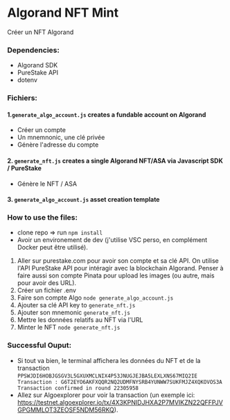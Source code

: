 # Algorand NFT Mint

Créer un NFT Algorand

### Dependencies:
- Algorand SDK 
- PureStake API
- dotenv

### Fichiers:

#### 1.`generate_algo_account.js` creates a fundable account on Algorand

- Créer un compte 
- Un mnemnonic, une clé privée
- Génère l'adresse du compte



#### 2. `generate_nft.js` creates a single Algorand NFT/ASA via Javascript SDK / PureStake

- Génère le NFT / ASA



#### 3. `generate_algo_account.js` asset creation template


### How to use the files: 
- clone repo => run `npm install`
- Avoir un environement de dev (j'utilise VSC perso, en complément Docker peut être utilisé).
1. Aller sur purestake.com pour avoir son compte et sa clé API. On utilise l'API PureStake API pour intéragir avec la blockchain Algorand. Penser à faire aussi son compte Pinata pour upload les images (ou autre, mais pour avoir des URL).
2. Créer un fichier .env
3. Faire son compte Algo `node generate_algo_account.js`
4. Ajouter sa clé API key to `generate_nft.js `
5. Ajouter son mnemonic `generate_nft.js` 
6. Mettre les données relatifs au NFT via l'URL
7. Minter le NFT `node generate_nft.js`

### Successful Ouput:
- Si tout va bien, le terminal affichera les données du NFT et de la transaction
`
PPSWJDI6HOBJGSGV3L5GXUXMCLNIX4P53JNUGJEJBA5LEXLXNS67MIQ2IE
Transaction : G6T2EYO6AKFXQQR2NQ2UDMFNYSRB4YUNWW7SUKFMJZ4XQKOVOS3A
Transaction confirmed in round 22305958
`
- Allez sur Algoexplorer pour voir la transaction (un exemple ici: https://testnet.algoexplorer.io/tx/4X3KPNIDJHXA2P7MVIKZN22QFFPJVGPGMMLOT3ZEOSF5NDM56RKQ).